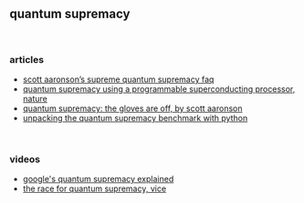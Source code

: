 ## quantum supremacy

<br>

### articles

* [scott aaronson’s supreme quantum supremacy faq](https://www.scottaaronson.com/blog/?p=4317)
* [quantum supremacy using a programmable superconducting processor, nature](https://www.nature.com/articles/s41586-019-1666-5)
* [quantum supremacy: the gloves are off, by scott aaronson](https://www.scottaaronson.com/blog/?p=4372)
* [unpacking the quantum supremacy benchmark with python](https://medium.com/@sohaib.alam/unpacking-the-quantum-supremacy-benchmark-with-python-67a46709d)

<br>

### videos

* [google's quantum supremacy explained](https://www.youtube.com/watch?v=gylmjTOUfCQ&feature=youtu.be)
* [the race for quantum supremacy, vice](https://www.youtube.com/watch?v=1lIfbqfoGMo&feature=emb_logo)

<br>
